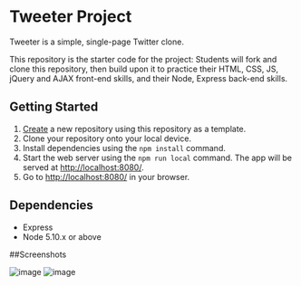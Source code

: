 # Tweeter Project

Tweeter is a simple, single-page Twitter clone.

This repository is the starter code for the project: Students will fork and clone this repository, then build upon it to practice their HTML, CSS, JS, jQuery and AJAX front-end skills, and their Node, Express back-end skills.

## Getting Started

1. [Create](https://docs.github.com/en/repositories/creating-and-managing-repositories/creating-a-repository-from-a-template) a new repository using this repository as a template.
2. Clone your repository onto your local device.
3. Install dependencies using the `npm install` command.
3. Start the web server using the `npm run local` command. The app will be served at <http://localhost:8080/>.
4. Go to <http://localhost:8080/> in your browser.

## Dependencies

- Express
- Node 5.10.x or above

##Screenshots

![image](https://user-images.githubusercontent.com/95886597/194412712-9f3fae7f-5925-48d2-a48e-a9bad98a3e6a.png)
![image](https://user-images.githubusercontent.com/95886597/194412880-b0c9066c-d7e0-4e50-a2cc-595fc6758519.png)

